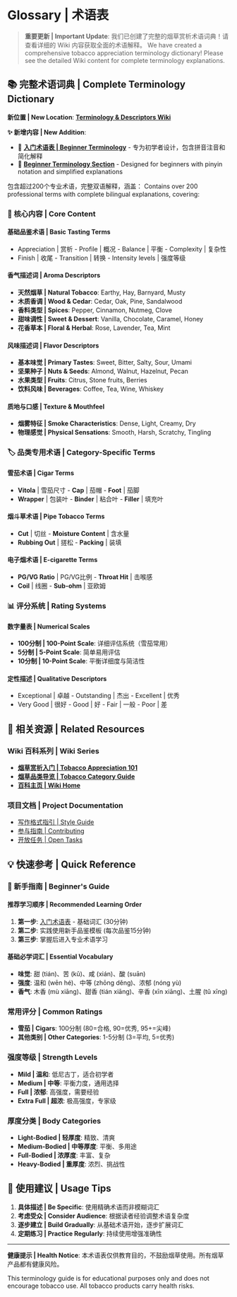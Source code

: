 # Glossary | 术语表

> **重要更新 | Important Update**: 我们已创建了完整的烟草赏析术语词典！请查看详细的 Wiki 内容获取全面的术语解释。
> We have created a comprehensive tobacco appreciation terminology dictionary! Please see the detailed Wiki content for complete terminology explanations.

## 📚 完整术语词典 | Complete Terminology Dictionary

**新位置 | New Location**: [**Terminology & Descriptors Wiki**](../wiki/Terminology-Descriptors.md)

**✨ 新增内容 | New Addition**: 
- 🎯 **[入门术语表 | Beginner Terminology](../wiki/Terminology-Descriptors.md#入门术语表--beginner-terminology)** - 专为初学者设计，包含拼音注音和简化解释
- 🎯 **[Beginner Terminology Section](../wiki/Terminology-Descriptors.md#入门术语表--beginner-terminology)** - Designed for beginners with pinyin notation and simplified explanations

包含超过200个专业术语，完整双语解释，涵盖：
Contains over 200 professional terms with complete bilingual explanations, covering:

### 🎯 核心内容 | Core Content

#### 基础品鉴术语 | Basic Tasting Terms
- Appreciation | 赏析 - Profile | 概况 - Balance | 平衡 - Complexity | 复杂性
- Finish | 收尾 - Transition | 转换 - Intensity levels | 强度等级

#### 香气描述词 | Aroma Descriptors  
- **天然烟草 | Natural Tobacco**: Earthy, Hay, Barnyard, Musty
- **木质香调 | Wood & Cedar**: Cedar, Oak, Pine, Sandalwood
- **香料类型 | Spices**: Pepper, Cinnamon, Nutmeg, Clove
- **甜味调性 | Sweet & Dessert**: Vanilla, Chocolate, Caramel, Honey
- **花香草本 | Floral & Herbal**: Rose, Lavender, Tea, Mint

#### 风味描述词 | Flavor Descriptors
- **基本味觉 | Primary Tastes**: Sweet, Bitter, Salty, Sour, Umami
- **坚果种子 | Nuts & Seeds**: Almond, Walnut, Hazelnut, Pecan
- **水果类型 | Fruits**: Citrus, Stone fruits, Berries
- **饮料风味 | Beverages**: Coffee, Tea, Wine, Whiskey

#### 质地与口感 | Texture & Mouthfeel
- **烟雾特征 | Smoke Characteristics**: Dense, Light, Creamy, Dry
- **物理感觉 | Physical Sensations**: Smooth, Harsh, Scratchy, Tingling

### 🏷️ 品类专用术语 | Category-Specific Terms

#### 雪茄术语 | Cigar Terms
- **Vitola** | 雪茄尺寸 - **Cap** | 茄帽 - **Foot** | 茄脚
- **Wrapper** | 包装叶 - **Binder** | 粘合叶 - **Filler** | 填充叶

#### 烟斗草术语 | Pipe Tobacco Terms  
- **Cut** | 切丝 - **Moisture Content** | 含水量
- **Rubbing Out** | 搓松 - **Packing** | 装填

#### 电子烟术语 | E-cigarette Terms
- **PG/VG Ratio** | PG/VG比例 - **Throat Hit** | 击喉感
- **Coil** | 线圈 - **Sub-ohm** | 亚欧姆

### 📊 评分系统 | Rating Systems

#### 数字量表 | Numerical Scales
- **100分制 | 100-Point Scale**: 详细评估系统（雪茄常用）
- **5分制 | 5-Point Scale**: 简单易用评估
- **10分制 | 10-Point Scale**: 平衡详细度与简洁性

#### 定性描述 | Qualitative Descriptors
- Exceptional | 卓越 - Outstanding | 杰出 - Excellent | 优秀
- Very Good | 很好 - Good | 好 - Fair | 一般 - Poor | 差

## 🔗 相关资源 | Related Resources

### Wiki 百科系列 | Wiki Series
- [**烟草赏析入门 | Tobacco Appreciation 101**](../wiki/Tobacco-Appreciation-101.md)
- [**烟草品类导览 | Tobacco Category Guide**](../wiki/Tobacco-Category-Guide.md)  
- [**百科主页 | Wiki Home**](../wiki/Home.md)

### 项目文档 | Project Documentation
- [写作格式指引 | Style Guide](./style-guide.md)
- [参与指南 | Contributing](./contribute.md)
- [开放任务 | Open Tasks](./tasks.md)

## 💡 快速参考 | Quick Reference

### 🎯 新手指南 | Beginner's Guide

#### 推荐学习顺序 | Recommended Learning Order
1. **第一步**: [入门术语表](../wiki/Terminology-Descriptors.md#入门术语表--beginner-terminology) - 基础词汇 (30分钟)
2. **第二步**: 实践使用新手品鉴模板 (每次品鉴15分钟)  
3. **第三步**: 掌握后进入专业术语学习

#### 基础必学词汇 | Essential Vocabulary
- **味觉**: 甜 (tián)、苦 (kǔ)、咸 (xián)、酸 (suān)
- **强度**: 温和 (wēn hé)、中等 (zhōng děng)、浓郁 (nóng yù)
- **香气**: 木香 (mù xiāng)、甜香 (tián xiāng)、辛香 (xīn xiāng)、土腥 (tǔ xīng)

### 常用评分 | Common Ratings
- **雪茄 | Cigars**: 100分制 (80=合格, 90=优秀, 95+=尖峰)
- **其他类别 | Other Categories**: 1-5分制 (3=平均, 5=优秀)

### 强度等级 | Strength Levels
- **Mild | 温和**: 低尼古丁，适合初学者
- **Medium | 中等**: 平衡力度，通用选择  
- **Full | 浓郁**: 高强度，需要经验
- **Extra Full | 超浓**: 极高强度，专家级

### 厚度分类 | Body Categories
- **Light-Bodied | 轻厚度**: 精致、清爽
- **Medium-Bodied | 中等厚度**: 平衡、多用途
- **Full-Bodied | 浓厚度**: 丰富、复杂
- **Heavy-Bodied | 重厚度**: 浓烈、挑战性

## 📝 使用建议 | Usage Tips

1. **具体描述 | Be Specific**: 使用精确术语而非模糊词汇
2. **考虑受众 | Consider Audience**: 根据读者经验调整术语复杂度
3. **逐步建立 | Build Gradually**: 从基础术语开始，逐步扩展词汇
4. **定期练习 | Practice Regularly**: 持续使用增强准确性

---

**健康提示 | Health Notice**: 本术语表仅供教育目的，不鼓励烟草使用。所有烟草产品都有健康风险。

This terminology guide is for educational purposes only and does not encourage tobacco use. All tobacco products carry health risks.
